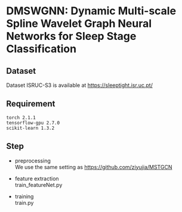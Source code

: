 # DMSWGNN: Dynamic Multi-scale Spline Wavelet Graph Neural Networks for Sleep Stage Classification

## Dataset
Dataset ISRUC-S3 is available at https://sleeptight.isr.uc.pt/

## Requirement
```
torch 2.1.1  
tensorflow-gpu 2.7.0  
scikit-learn 1.3.2
```

## Step
* preprocessing  
We use the same setting as https://github.com/ziyujia/MSTGCN

* feature extraction  
train_featureNet.py

* training  
train.py
